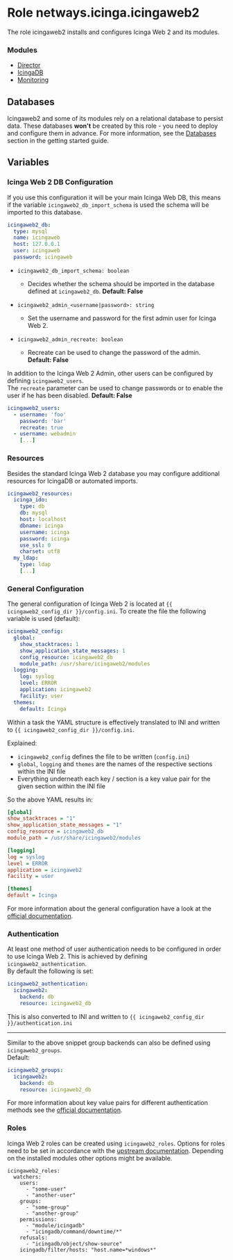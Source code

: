 # Role netways.icinga.icingaweb2

The role icingaweb2 installs and configures Icinga Web 2 and its modules.

### Modules
* [Director](./module-director.md)
* [IcingaDB](./module-icingadb.md)
* [Monitoring](./module-monitoring.md)

## Databases

Icingaweb2 and some of its modules rely on a relational database to persist data. These databases **won't** be created by this role - you need to deploy and configure them in advance. For more information, see the [Databases](../getting-started.md#databases) section in the getting started guide.

## Variables

### Icinga Web 2 DB Configuration

If you use this configuration it will be your main Icinga Web DB, this means if the variable `icingaweb2_db_import_schema` is used the schema will be imported to this database.

```yaml
icingaweb2_db:
  type: mysql
  name: icingaweb
  host: 127.0.0.1
  user: icingaweb
  password: icingaweb
```

* `icingaweb2_db_import_schema: boolean`
  * Decides whether the schema should be imported in the database defined at `icingaweb2_db`. **Default: False**

* `icingaweb2_admin_<username|password>: string`
  * Set the username and password for the first admin user for Icinga Web 2.

* `icingaweb2_admin_recreate: boolean`
  * Recreate can be used to change the password of the admin. **Default: False**

In addition to the Icinga Web 2 Admin, other users can be configured by defining `icingaweb2_users`.<br>
The `recreate` parameter can be used to change passwords or to enable the user if he has been disabled. **Default: False**

```yaml
icingaweb2_users:
  - username: 'foo'
    password: 'bar'
    recreate: true
  - username: webadmin
    [...]
```

### Resources

Besides the standard Icinga Web 2 database you may configure additional resources for IcingaDB or automated imports.

```yaml
icingaweb2_resources:
  icinga_ido:
    type: db
    db: mysql
    host: localhost
    dbname: icinga
    username: icinga
    password: icinga
    use_ssl: 0
    charset: utf8
  my_ldap:
    type: ldap
    [...]
```

### General Configuration

The general configuration of Icinga Web 2 is located at `{{ icingaweb2_config_dir }}/config.ini`.
To create the file the following variable is used (default):

```yaml
icingaweb2_config:
  global:
    show_stacktraces: 1
    show_application_state_messages: 1
    config_resource: icingaweb2_db
    module_path: /usr/share/icingaweb2/modules
  logging:
    log: syslog
    level: ERROR
    application: icingaweb2
    facility: user
  themes:
    default: Icinga
```

Within a task the YAML structure is effectively translated to INI and written to `{{ icingaweb2_config_dir }}/config.ini`.

Explained:

* `icingaweb2_config` defines the file to be written (`config.ini`)
* `global`, `logging` and `themes` are the names of the respective sections within the INI file
* Everything underneath each key / section is a key value pair for the given section within the INI file

So the above YAML results in:

```ini
[global]
show_stacktraces = "1"
show_application_state_messages = "1"
config_resource = icingaweb2_db
module_path = /usr/share/icingaweb2/modules

[logging]
log = syslog
level = ERROR
application = icingaweb2
facility = user

[themes]
default = Icinga
```

For more information about the general configuration have a look at the [official documentation](https://icinga.com/docs/icinga-web/latest/doc/03-Configuration/#general-configuration).

### Authentication

At least one method of user authentication needs to be configured in order to use Icinga Web 2. This is achieved by defining `icingaweb2_authentication`.<br>
By default the following is set:

```yaml
icingaweb2_authentication:
  icingaweb2:
    backend: db
    resource: icingaweb2_db
```

This is also converted to INI and written to `{{ icingaweb2_config_dir }}/authentication.ini`

---

Similar to the above snippet group backends can also be defined using `icingaweb2_groups`.<br>
Default:

```yaml
icingaweb2_groups:
  icingaweb2:
    backend: db
    resource: icingaweb2_db
```

For more information about key value pairs for different authentication methods see the [official documentation](https://icinga.com/docs/icinga-web/latest/doc/05-Authentication/).

### Roles

Icinga Web 2 roles can be created using `icingaweb2_roles`. Options for roles need to be set in accordance with the [upstream documentation](https://icinga.com/docs/icinga-web/latest/doc/06-Security/#roles). Depending on the installed modules other options might be available.

```
icingaweb2_roles:
  watchers:
    users:
      - "some-user"
      - "another-user"
    groups:
      - "some-group"
      - "another-group"
    permissions:
      - "module/icingadb"
      - "icingadb/command/downtime/*"
    refusals:
      - "icingadb/object/show-source"
    icingadb/filter/hosts: "host.name=*windows*"
```
